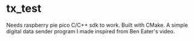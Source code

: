 # tx_test

Needs raspberry pie pico C/C++ sdk to work.
Built with CMake.
A simple digital data sender program I made inspired from Ben Eater's video.
